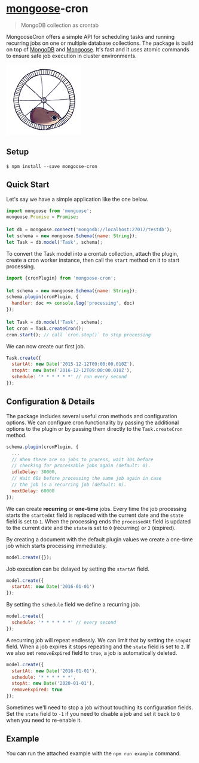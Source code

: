 # [mongoose](http://mongoosejs.com)-cron

> MongoDB collection as crontab

MongooseCron offers a simple API for scheduling tasks and running recurring jobs on one or multiple database collections. The package is build on top of [MongoDB](https://www.mongodb.org) and [Mongoose](http://mongoosejs.com). It's fast and it uses atomic commands to ensure safe job execution in cluster environments.

<img src="giphy.gif" />

## Setup

```
$ npm install --save mongoose-cron
```

## Quick Start

Let's say we have a simple application like the one below.

```js
import mongoose from 'mongoose';
mongoose.Promise = Promise;

let db = mongoose.connect('mongodb://localhost:27017/testdb');
let schema = new mongoose.Schema({name: String});
let Task = db.model('Task', schema);
```

To convert the Task model into a crontab collection, attach the plugin, create a cron worker instance, then call the `start` method on it to start processing.

```js
import {cronPlugin} from 'mongoose-cron';

let schema = new mongoose.Schema({name: String});
schema.plugin(cronPlugin, {
  handler: doc => console.log('processing', doc)
});

let Task = db.model('Task', schema);
let cron = Task.createCron();
cron.start(); // call `cron.stop()` to stop processing
```

We can now create our first job.

```js
Task.create({
  startAt: new Date('2015-12-12T09:00:00.010Z'),
  stopAt: new Date('2016-12-12T09:00:00.010Z'),
  schedule: '* * * * * *' // run every second
});
```

## Configuration & Details

The package includes several useful cron methods and configuration options. We can configure cron functionality by passing the additional options to the plugin or by passing them directly to the `Task.createCron` method.

```js
schema.plugin(cronPlugin, {
  ...
  // When there are no jobs to process, wait 30s before
  // checking for processable jobs again (default: 0).
  idleDelay: 30000,
  // Wait 60s before processing the same job again in case
  // the job is a recurring job (default: 0).
  nextDelay: 60000
});
```

We can create **recurring** or **one-time** jobs. Every time the job processing starts the `startedAt` field is replaced with the current date and the `state` field is set to `1`. When the processing ends the `processedAt` field is updated to the current date and the `state` is set to `0` (recurring) or `2` (expired).

By creating a document with the default plugin values we create a one-time job which starts processing immediately.

```js
model.create({});
```

Job execution can be delayed by setting the `startAt` field.

```js
model.create({
  startAt: new Date('2016-01-01')
});
```

By setting the `schedule` field we define a recurring job.

```js
model.create({
  schedule: '* * * * * *' // every second
});
```

A recurring job will repeat endlessly. We can limit that by setting the `stopAt` field. When a job expires it stops repeating and the `state` field is set to `2`. If we also set `removeExpired` field to `true`, a job is automatically deleted.

```js
model.create({
  startAt: new Date('2016-01-01'),
  schedule: '* * * * * *',
  stopAt: new Date('2020-01-01'),
  removeExpired: true
});
```

Sometimes we'll need to stop a job without touching its configuration fields. Set the `state` field to `-1` if you need to disable a job and set it back to `0` when you need to re-enable it.

## Example

You can run the attached example with the `npm run example` command.
